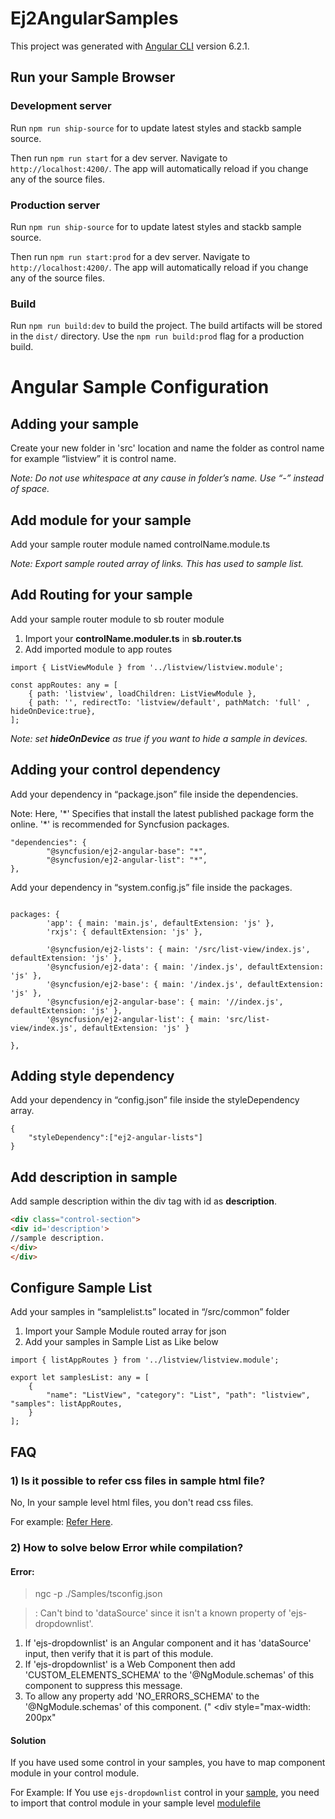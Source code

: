 # Ej2AngularSamples

This project was generated with [Angular CLI](https://github.com/angular/angular-cli) version 6.2.1.

## Run your Sample Browser


### Development server

Run `npm run ship-source` for to update latest styles and stackb sample source.

Then run `npm run start` for a dev server. Navigate to `http://localhost:4200/`. The app will automatically reload if you change any of the source files.

### Production server

Run `npm run ship-source` for to update latest styles and stackb sample source.

Then run `npm run start:prod` for a dev server. Navigate to `http://localhost:4200/`. The app will automatically reload if you change any of the source files.

### Build

Run `npm run build:dev` to build the project. The build artifacts will be stored in the `dist/` directory. Use the `npm run build:prod` flag for a production build.

# Angular Sample Configuration

## Adding your sample
Create your new folder in 'src' location and name the folder as control name for example “listview” it is control name.

_Note: Do not use whitespace at any cause in folder’s name. Use “-” instead of space._

## Add module for your sample
Add your sample router module named controlName.module.ts

_Note: Export sample routed array of links. This has used to sample list._

## Add Routing for your sample
Add your sample router module to sb router module
1.	Import your **controlName.moduler.ts** in **sb.router.ts**
2.	Add imported module to app routes

```
import { ListViewModule } from '../listview/listview.module';

const appRoutes: any = [
    { path: 'listview', loadChildren: ListViewModule },
    { path: '', redirectTo: 'listview/default', pathMatch: 'full' , hideOnDevice:true},
];
```
*Note: set **hideOnDevice** as true if you want to hide a sample in devices.*
## Adding your control dependency

Add your dependency in “package.json” file inside the dependencies.

Note: Here, '\*' Specifies that install the latest published package form the online. '\*' is recommended for Syncfusion packages.

```
"dependencies": {
        "@syncfusion/ej2-angular-base": "*",
        "@syncfusion/ej2-angular-list": "*",
},
```

Add your dependency in “system.config.js” file inside the packages.

```

packages: {
        'app': { main: 'main.js', defaultExtension: 'js' },
        'rxjs': { defaultExtension: 'js' },

        '@syncfusion/ej2-lists': { main: '/src/list-view/index.js', defaultExtension: 'js' },        
        '@syncfusion/ej2-data': { main: '/index.js', defaultExtension: 'js' },
        '@syncfusion/ej2-base': { main: '/index.js', defaultExtension: 'js' },
        '@syncfusion/ej2-angular-base': { main: '//index.js', defaultExtension: 'js' },
        '@syncfusion/ej2-angular-list': { main: 'src/list-view/index.js', defaultExtension: 'js' }
    
},

```
## Adding style dependency

Add your dependency in “config.json” file inside the styleDependency array.

```
{                       
    "styleDependency":["ej2-angular-lists"]
}
```
## Add description in sample

Add sample description  within the div tag with id as **description**.

```html
<div class="control-section">
<div id='description'>
//sample description.
</div>
</div>
```
## Configure Sample List

Add your samples in “samplelist.ts” located in “/src/common” folder
1.	Import your Sample Module routed array for json
2.	Add your samples in Sample List as Like below

```
import { listAppRoutes } from '../listview/listview.module';

export let samplesList: any = [
    {
        "name": "ListView", "category": "List", "path": "listview", "samples": listAppRoutes,
    }
];
```

## FAQ

### 1) Is it possible to refer css files in sample html file?

 No, In your sample level html files, you don't read css files.

 For example: [Refer Here](https://gitlab.syncfusion.com/essential-studio/ej2-diagram-angular-samples/blob/master/src/app/diagram/bpmn-editor.html#L1).

### 2) How to solve below Error while compilation?

#### Error: 
 
 > ngc -p ./Samples/tsconfig.json

 > : Can't bind to 'dataSource' since it isn't a known property of 'ejs-dropdownlist'.
   1. If 'ejs-dropdownlist' is an Angular component and it has 'dataSource' input, then verify that it is part of this module.
   2. If 'ejs-dropdownlist' is a Web Component then add 'CUSTOM_ELEMENTS_SCHEMA' to the '@NgModule.schemas' of this component to suppress this message.
   3. To allow any property add 'NO_ERRORS_SCHEMA' to the '@NgModule.schemas' of this component. ("              <div style="max-width: 200px"

#### Solution

If you have used some control in your samples, you have to map component module in your control module.

For Example: If You use `ejs-dropdownlist` control in your [sample](https://gitlab.syncfusion.com/essential-studio/ej2-diagram-angular-samples/blob/release/17.1.0.1/src/app/diagram/ports.html#L133), you need to import that control module in your sample level [modulefile](https://gitlab.syncfusion.com/essential-studio/ej2-diagram-angular-samples/blob/release/17.1.0.1/src/app/diagram/diagram.module.ts#L14)